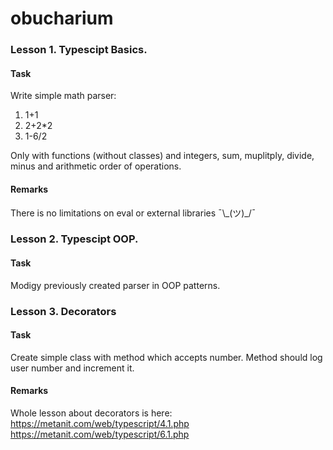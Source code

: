 # obucharium
### Lesson 1. Typescipt Basics.

#### Task
Write simple math parser:
1. 1+1
2. 2+2*2
3. 1-6/2

Only with functions (without classes) and integers, sum, muplitply, divide, minus and arithmetic order of operations.

#### Remarks
There is no limitations on eval or external libraries ¯\\\_(ツ)\_/¯

### Lesson 2. Typescipt OOP.
#### Task
Modigy previously created parser in OOP patterns.

### Lesson 3. Decorators
#### Task
Create simple class with method which accepts number. Method should log user number and increment it.

#### Remarks
Whole lesson about decorators is here:  
https://metanit.com/web/typescript/4.1.php  
https://metanit.com/web/typescript/6.1.php
